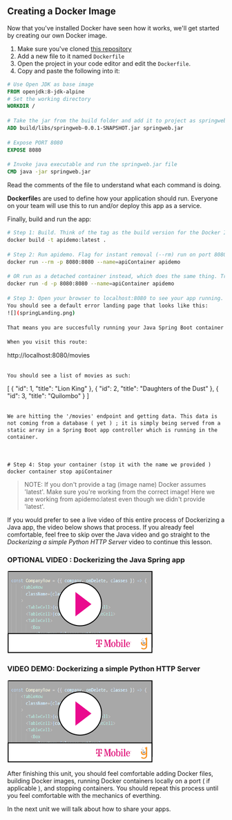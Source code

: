 ## Creating a Docker Image

Now that you've installed Docker have seen how it works, we'll get started by creating our own Docker image.

1. Make sure you've cloned [this repository](https://gitlab.com/nmuta-jones-tmo/heroku-spring)
2. Add a new file to it named `Dockerfile`
3. Open the project in your code editor and edit the `Dockerfile`.
4. Copy and paste the following into it:

```Dockerfile
# Use Open JDK as base image
FROM openjdk:8-jdk-alpine
# Set the working directory
WORKDIR /

# Take the jar from the build folder and add it to project as springweb.jar
ADD build/libs/springweb-0.0.1-SNAPSHOT.jar springweb.jar

# Expose PORT 8080
EXPOSE 8080

# Invoke java executable and run the springweb.jar file
CMD java -jar springweb.jar
```

Read the comments of the file to understand what each command is doing. 

**Dockerfile**s are used to define how your application should run. Everyone on your team will use this to run and/or deploy this app as a service.

Finally, build and run the app: 

```bash
# Step 1: Build. Think of the tag as the build version for the Docker Image. The period at the end means "here", the current directory.
docker build -t apidemo:latest .

# Step 2: Run apidemo. Flag for instant removal (--rm) run on port 8080, and name the instance apiContainer 
docker run --rm -p 8080:8080 --name=apiContainer apidemo

# OR run as a detached container instead, which does the same thing. Try both!
docker run -d -p 8080:8080 --name=apiContainer apidemo

# Step 3: Open your browser to localhost:8080 to see your app running.
You should see a default error landing page that looks like this: 
![](springLanding.png)

That means you are succesfully running your Java Spring Boot container and it is being displayed on port 8080 in your browser. 

When you visit this route: 
```
http://localhost:8080/movies
```

You should see a list of movies as such: 
```
[
 {
  "id": 1,
  "title": "Lion King"
 },
 {
  "id": 2,
  "title": "Daughters of the Dust"
 },
 {
  "id": 3,
  "title": "Quilombo"
 }
]
```

We are hitting the '/movies' endpoint and getting data. This data is not coming from a database ( yet ) ; it is simply being served from a static array in a Spring Boot app controller which is running in the container.  



# Step 4: Stop your container (stop it with the name we provided ) 
docker container stop apiContainer

```

> NOTE: If you don't provide a tag (image name) Docker assumes 'latest'. Make sure you're working from the correct image! Here we are working from apidemo:latest even though we didn't provide 'latest'.

If you would prefer to see a live video of this entire process of Dockerizing a Java app, the video below shows that process. If you already feel comfortable, feel free to skip over the Java video and go straight to the *Dockerizing a simple Python HTTP Server* video to continue this lesson. 


### OPTIONAL VIDEO : Dockerizing the Java Spring app 
[![](video-player.png)](https://drive.google.com/file/d/15GY-d7sVbpwxGufHigxAxy5BMVzEyMoX/view) 



### VIDEO DEMO: Dockerizing a simple Python HTTP Server
[![](video-player.png)](https://drive.google.com/file/d/1uGwCTZZ8hdpNxHjk8YLC3Bu6nR1Ad9Mg/view?usp=sharing) 



After finishing this unit, you should feel comfortable adding Docker files, building Docker images, running Docker containers locally on a port ( if applicable ), and stopping containers. You should repeat this process until you feel comfortable with the mechanics of everthing. 


In the next unit we will talk about how to share your apps.




